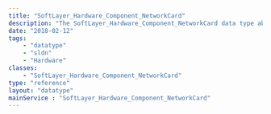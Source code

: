 ```yaml
---
title: "SoftLayer_Hardware_Component_NetworkCard"
description: "The SoftLayer_Hardware_Component_NetworkCard data type abstracts information related to a network card. "
date: "2018-02-12"
tags:
    - "datatype"
    - "sldn"
    - "Hardware"
classes:
    - "SoftLayer_Hardware_Component_NetworkCard"
type: "reference"
layout: "datatype"
mainService : "SoftLayer_Hardware_Component_NetworkCard"
---
```

